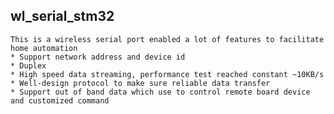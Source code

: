 

## wl_serial_stm32

    This is a wireless serial port enabled a lot of features to facilitate home automation
    * Support network address and device id
    * Duplex 
    * High speed data streaming, performance test reached constant ~10KB/s  
    * Well-design protocol to make sure reliable data transfer
    * Support out of band data which use to control remote board device and customized command
